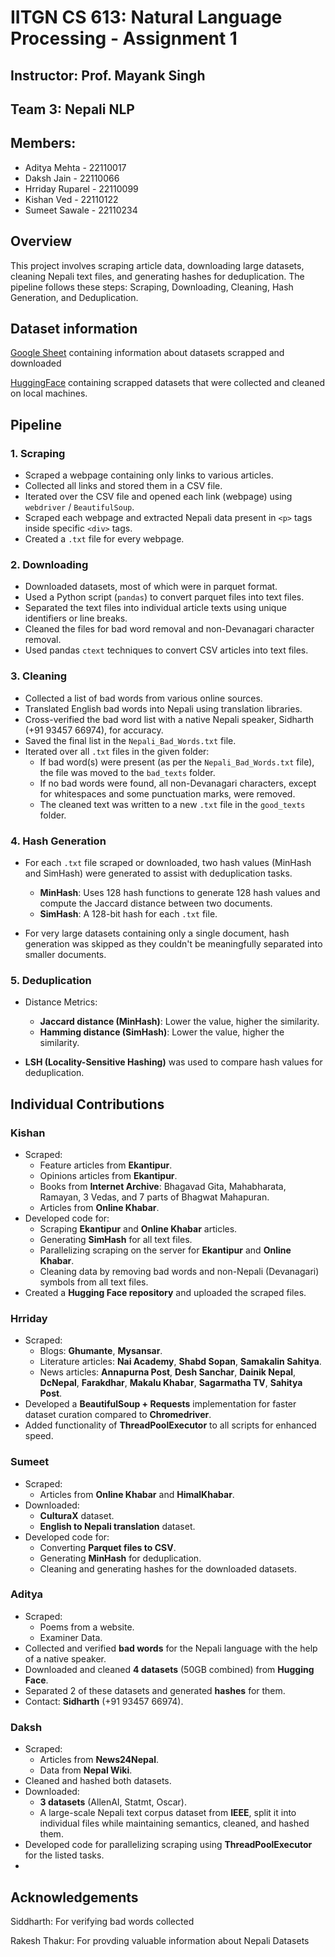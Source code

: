 # IITGN CS 613: Natural Language Processing - Assignment 1
## Instructor: Prof. Mayank Singh
## Team 3: Nepali NLP
## Members:
- Aditya Mehta - 22110017
- Daksh Jain - 22110066
- Hrriday Ruparel - 22110099
- Kishan Ved - 22110122
- Sumeet Sawale - 22110234

## Overview

This project involves scraping article data, downloading large datasets, cleaning Nepali text files, and generating hashes for deduplication. The pipeline follows these steps: Scraping, Downloading, Cleaning, Hash Generation, and Deduplication.

## Dataset information
[Google Sheet](https://docs.google.com/spreadsheets/d/1-co_8irDi8RMbQBpmy0dVurucci2tkUEoINtMe1r544/edit?usp=sharing) containing information about datasets scrapped and downloaded

[HuggingFace](https://huggingface.co/Kishan-Ved/nepal-llm/tree/main) containing scrapped datasets that were collected and cleaned on local machines.

## Pipeline

### 1. Scraping

- Scraped a webpage containing only links to various articles.
- Collected all links and stored them in a CSV file.
- Iterated over the CSV file and opened each link (webpage) using `webdriver` / `BeautifulSoup`.
- Scraped each webpage and extracted Nepali data present in `<p>` tags inside specific `<div>` tags.
- Created a `.txt` file for every webpage.

### 2. Downloading

- Downloaded datasets, most of which were in parquet format.
- Used a Python script (`pandas`) to convert parquet files into text files.
- Separated the text files into individual article texts using unique identifiers or line breaks.
- Cleaned the files for bad word removal and non-Devanagari character removal.
- Used pandas `ctext` techniques to convert CSV articles into text files.

### 3. Cleaning

- Collected a list of bad words from various online sources.
- Translated English bad words into Nepali using translation libraries.
- Cross-verified the bad word list with a native Nepali speaker, Sidharth (+91 93457 66974), for accuracy.
- Saved the final list in the `Nepali_Bad_Words.txt` file.
- Iterated over all `.txt` files in the given folder:
  - If bad word(s) were present (as per the `Nepali_Bad_Words.txt` file), the file was moved to the `bad_texts` folder.
  - If no bad words were found, all non-Devanagari characters, except for whitespaces and some punctuation marks, were removed.
  - The cleaned text was written to a new `.txt` file in the `good_texts` folder.

### 4. Hash Generation

- For each `.txt` file scraped or downloaded, two hash values (MinHash and SimHash) were generated to assist with deduplication tasks.
  - **MinHash**: Uses 128 hash functions to generate 128 hash values and compute the Jaccard distance between two documents.
  - **SimHash**: A 128-bit hash for each `.txt` file.
  
- For very large datasets containing only a single document, hash generation was skipped as they couldn't be meaningfully separated into smaller documents.

### 5. Deduplication

- Distance Metrics:
  - **Jaccard distance (MinHash)**: Lower the value, higher the similarity.
  - **Hamming distance (SimHash)**: Lower the value, higher the similarity.
  
- **LSH (Locality-Sensitive Hashing)** was used to compare hash values for deduplication.


## **Individual Contributions**

### **Kishan**
- Scraped:
  - Feature articles from **Ekantipur**.
  - Opinions articles from **Ekantipur**.
  - Books from **Internet Archive**: Bhagavad Gita, Mahabharata, Ramayan, 3 Vedas, and 7 parts of Bhagwat Mahapuran.
  - Articles from **Online Khabar**.
- Developed code for:
  - Scraping **Ekantipur** and **Online Khabar** articles.
  - Generating **SimHash** for all text files.
  - Parallelizing scraping on the server for **Ekantipur** and **Online Khabar**.
  - Cleaning data by removing bad words and non-Nepali (Devanagari) symbols from all text files.
- Created a **Hugging Face repository** and uploaded the scraped files.

### **Hrriday**
- Scraped:
  - Blogs: **Ghumante**, **Mysansar**.
  - Literature articles: **Nai Academy**, **Shabd Sopan**, **Samakalin Sahitya**.
  - News articles: **Annapurna Post**, **Desh Sanchar**, **Dainik Nepal**, **DcNepal**, **Farakdhar**, **Makalu Khabar**, **Sagarmatha TV**, **Sahitya Post**.
- Developed a **BeautifulSoup + Requests** implementation for faster dataset curation compared to **Chromedriver**.
- Added functionality of **ThreadPoolExecutor** to all scripts for enhanced speed.

### **Sumeet**
- Scraped:
  - Articles from **Online Khabar** and **HimalKhabar**.
- Downloaded:
  - **CulturaX** dataset.
  - **English to Nepali translation** dataset.
- Developed code for:
  - Converting **Parquet files to CSV**.
  - Generating **MinHash** for deduplication.
  - Cleaning and generating hashes for the downloaded datasets.

### **Aditya**
- Scraped:
  - Poems from a website.
  - Examiner Data.
- Collected and verified **bad words** for the Nepali language with the help of a native speaker.
- Downloaded and cleaned **4 datasets** (50GB combined) from **Hugging Face**.
- Separated 2 of these datasets and generated **hashes** for them.
- Contact: **Sidharth** (+91 93457 66974).

### **Daksh**
- Scraped:
  - Articles from **News24Nepal**.
  - Data from **Nepal Wiki**.
- Cleaned and hashed both datasets.
- Downloaded:
  - **3 datasets** (AllenAI, Statmt, Oscar).
  - A large-scale Nepali text corpus dataset from **IEEE**, split it into individual files while maintaining semantics, cleaned, and hashed them.
- Developed code for parallelizing scraping using **ThreadPoolExecutor** for the listed tasks.
- 

## Acknowledgements
Siddharth: For verifying bad words collected

Rakesh Thakur: For provding valuable information about Nepali Datasets
